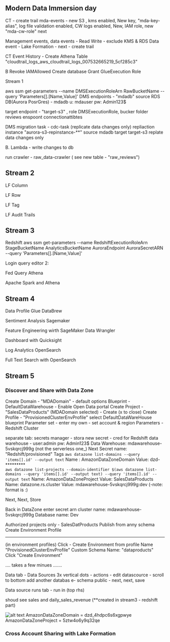 ## Modern Data Immersion day


CT - create trail
mda-events - new S3 , kms enabled, New key, "mda-key-alias", log file validation enabled, 
CW logs enabled, New, IAM role, new "mda-cw-role"  next

Management events, data events - Read Write - exclude KMS & RDS
Data event - Lake Formation - next - create trail


CT Event History - Create Athena Table "cloudtrail_logs_aws_cloudtrail_logs_007532665219_5cf285c3"

B Revoke IAMAllowed Create database
Grant GlueExecution Role





Stream 1

aws ssm get-parameters --name DMSExecutionRoleArn RawBucketName --query 'Parameters[].[Name,Value]'
DMS endpoints - "mdadb" source RDS DB(Aurora PosrGres) - mdadb u: mdauser pw: Admin123$

target endpoint - "target-s3" , role DMSExecutionRole, bucker folder reviews 
enspoont connectionattibtes


DMS migration task - cdc-task  (replicate data changes only)
repliaction instance "aurora-s3-repinstance-**"
source mdadb
target target-s3
replate data changes only

B.
Lambda - write changes to db

run crawler - raw_data-crawler  ( see new table - "raw_reviews")



## Stream 2

LF Column

LF Row

LF Tag

LF Audit Trails



## Stream 3

Redshift
aws ssm get-parameters --name RedshiftExecutionRoleArn StageBucketName AnalyticsBucketName AuroraEndpoint AuroraSecretARN --query 'Parameters[].[Name,Value]'

Login query editor 2:





Fed Query Athena

Apache Spark and Athena


## Stream 4

Data Profile Glue DataBrew

Sentiment Analysis Sagemaker

Feature Engineering wirth SageMaker Data Wrangler

Dashboard with Quicksight

Log Analytics OpenSearch

Full Text Search with OpenSearch

## Stream 5

### Discover and Share with Data Zone
Create Domain - "MDADomain" - default options
Blueprint - DefaultDataWarehouse - Enable
Open Data portal
Create Project - "SalesDataProducts" (MDADomain selected) -  Create   (x to close)
Create Profile - "ProvisionedClusterEnvProfile" select DefaultDataWareHouse blueprint
Parameter set - enter my own - set account & region
Parameters - Redshift Cluster

separate tab:
secrets manager - stora new secret - cred for Redshift data warehouse - user:admin pw: Admin123$
Data Warehouse:   mdawarehouse-5vskqrcj999g   (not the serverless one_)
Next
Secret name: "Redshift/provisioned"
Tags
`aws datazone list-domains --query 'items[].id' --output text`
Name : AmazonDataZoneDomain Value: dzd-*********   
`aws datazone list-projects --domain-identifier $(aws datazone list-domains --query 'items[].id' --output text) --query 'items[].id' --output text`
Name: AmazonDataZoneProject Value: SalesDataProducts
Name: datazone.rs.cluster   Value: mdawarehouse-5vskqrcj999g:dev    (-note: format is <clustername>:<database>)

Next, Next, Store

Back in DataZone
enter secret arn
cluster name: mdawarehouse-5vskqrcj999g
Database name: Dev

Authorized projects only - SalesDatProducts
Publish from anny schema
Create Environment Profile

-------

(in environment profiles)
Click - Create Environment from profile 
Name "ProvisionedClusterEnvProfile"
Custom Schema Name: "dataproducts"
Click "Create Environment"

....  takes  a few minues .......


Data tab - Data Sources  3x vertical dots - actions - edit datascource - scroll to bottom
add another databas e- schema public - next, next, save

Data source runs tab - run in (top rhs) 

shoud see sales and daily_sales_revenue     (**created in stream3 - redshift part)


![alt text](image.png)
AmazonDataZoneDomain = dzd_4hdpc6s6xgpwye
AmazonDataZoneProject = 5ztw4o6y9q32qe


### Cross Account Sharing with Lake Formation

